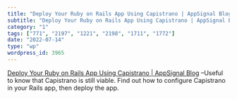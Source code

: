 ```yaml
---
title: "Deploy Your Ruby on Rails App Using Capistrano | AppSignal Blog"
subtitle: "Deploy Your Ruby on Rails App Using Capistrano | AppSignal Blog"
category: "1"
tags: ["771", "2197", "1221", "2198", "1711", "1772"]
date: "2022-07-14"
type: "wp"
wordpress_id: 3965
---
```

[ Deploy Your Ruby on Rails App Using Capistrano | AppSignal Blog]( https://blog.appsignal.com/2022/07/13/deploy-your-ruby-on-rails-app-using-capistrano.html?utm_source=ruby-magic&utm_medium=email&utm_campaign=rss-email&utm_content=button) –Useful to know that Capistrano is still viable. Find out how to configure Capistrano in your Rails app, then deploy the app.